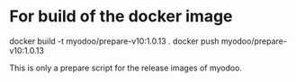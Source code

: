 # For build of the docker image
docker build -t myodoo/prepare-v10:1.0.13 .
docker push myodoo/prepare-v10:1.0.13

This is only a prepare script for the release images of myodoo.
